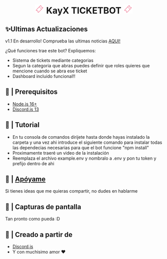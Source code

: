 <h1 align="center"><img src="./logo/logo.gif" width="30px"> KayX TICKETBOT <img src="./logo/logo.gif" width="30px"></h1>

## ✨Ultimas Actualizaciones

v1.1 En desarrollo! Comprueba las ultimas noticias [AQUI!](https://github.com/KayXSC/KayXBOT)

¿Qué funciones trae este bot? Expliquemos:
 - Sistema de tickets mediante categorias
 - Segun la categoria que abras puedes definir que roles quieres que mencione cuando se abra ese ticket
 - Dashboard incluido funcional!!

## 🚧 | Prerequisitos

- [Node.js 16+](https://nodejs.org/en/download/)
- [Discord.js 13](https://www.npmjs.com/package/discord.js/v/13.0.0)

## 📝 | Tutorial
- En tu consola de comandos dirijete hasta donde hayas instalado la carpeta y una vez ahi introduce el siguiente comando para instalar todas las dependecias necesarias para que el bot funcione "npm install"
- Proximamente traeré un video de la instalación
- Reemplaza el archivo example.env y nombralo a .env y pon tu token y prefijo dentro de ahi

## 📝 | [Apóyame](https://discord.gg/S9TH3pFCx3)

Si tienes ideas que me quieras compartir, no dudes en hablarme

## 📸 | Capturas de pantalla

Tan pronto como pueda :D

## 🌟 | Creado a partir de

- [Discord.js](https://discord.js.org/)
- Y con muchisimo amor ❤️
